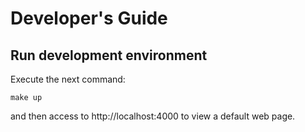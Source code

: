 # Developer's Guide

## Run development environment

Execute the next command:

    make up

and then access to http://localhost:4000 to view a default web page.
